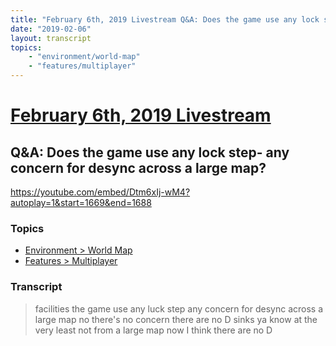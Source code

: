 ```yaml
---
title: "February 6th, 2019 Livestream Q&A: Does the game use any lock step- any concern for desync across a large map?"
date: "2019-02-06"
layout: transcript
topics:
    - "environment/world-map"
    - "features/multiplayer"
---
```

# [February 6th, 2019 Livestream](../2019-02-06.md)
## Q&A: Does the game use any lock step- any concern for desync across a large map?
https://youtube.com/embed/Dtm6xIj-wM4?autoplay=1&start=1669&end=1688

### Topics
* [Environment > World Map](../topics/environment/world-map.md)
* [Features > Multiplayer](../topics/features/multiplayer.md)

### Transcript

> facilities the game use any luck step any concern for desync across a large map no there's no concern there are no D sinks ya know at the very least not from a large map now I think there are no D
